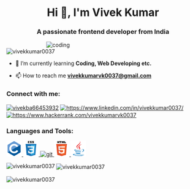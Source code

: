 <h1 align="center">Hi 👋, I'm Vivek Kumar</h1>
<h3 align="center">A passionate frontend developer from India</h3>

<img align="right" alt="coding" width="400" src="https://user-images.githubusercontent.com/55389276/140866485-8fb1c876-9a8f-4d6a-98dc-08c4981eaf70.gif">

<p align="left"> <img src="https://komarev.com/ghpvc/?username=vivekkumar0037&label=Profile%20views&color=0e75b6&style=flat" alt="vivekkumar0037" /> </p>

- 🌱 I’m currently learning **Coding, Web Developing etc.**

- 📫 How to reach me **vivekkumarvk0037@gmail.com**

<h3 align="left">Connect with me:</h3>
<p align="left">
<a href="https://twitter.com/vivekba66453932" target="blank"><img align="center" src="https://raw.githubusercontent.com/rahuldkjain/github-profile-readme-generator/master/src/images/icons/Social/twitter.svg" alt="vivekba66453932" height="30" width="40" /></a>
<a href="https://linkedin.com/in/https://www.linkedin.com/in/vivekkumar0037/" target="blank"><img align="center" src="https://raw.githubusercontent.com/rahuldkjain/github-profile-readme-generator/master/src/images/icons/Social/linked-in-alt.svg" alt="https://www.linkedin.com/in/vivekkumar0037/" height="30" width="40" /></a>
<a href="https://www.hackerrank.com/https://www.hackerrank.com/vivekkumarvk0037" target="blank"><img align="center" src="https://raw.githubusercontent.com/rahuldkjain/github-profile-readme-generator/master/src/images/icons/Social/hackerrank.svg" alt="https://www.hackerrank.com/vivekkumarvk0037" height="30" width="40" /></a>
</p>

<h3 align="left">Languages and Tools:</h3>
<p align="left"> <a href="https://www.cprogramming.com/" target="_blank" rel="noreferrer"> <img src="https://raw.githubusercontent.com/devicons/devicon/master/icons/c/c-original.svg" alt="c" width="40" height="40"/> </a> <a href="https://www.w3schools.com/css/" target="_blank" rel="noreferrer"> <img src="https://raw.githubusercontent.com/devicons/devicon/master/icons/css3/css3-original-wordmark.svg" alt="css3" width="40" height="40"/> </a> <a href="https://git-scm.com/" target="_blank" rel="noreferrer"> <img src="https://www.vectorlogo.zone/logos/git-scm/git-scm-icon.svg" alt="git" width="40" height="40"/> </a> <a href="https://www.w3.org/html/" target="_blank" rel="noreferrer"> <img src="https://raw.githubusercontent.com/devicons/devicon/master/icons/html5/html5-original-wordmark.svg" alt="html5" width="40" height="40"/> </a> <a href="https://www.java.com" target="_blank" rel="noreferrer"> <img src="https://raw.githubusercontent.com/devicons/devicon/master/icons/java/java-original.svg" alt="java" width="40" height="40"/> </a> </p>

<p><img align="left" src="https://github-readme-stats.vercel.app/api/top-langs?username=vivekkumar0037&show_icons=true&locale=en&layout=compact" alt="vivekkumar0037" /></p>

<p>&nbsp;<img align="center" src="https://github-readme-stats.vercel.app/api?username=vivekkumar0037&show_icons=true&locale=en" alt="vivekkumar0037" /></p>

<p><img align="center" src="https://github-readme-streak-stats.herokuapp.com/?user=vivekkumar0037&" alt="vivekkumar0037" /></p>
